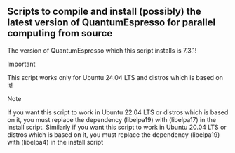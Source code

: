 ## Scripts to compile and install (possibly) the latest version of QuantumEspresso for parallel computing from source

The version of QuantumEspresso which this script installs is 7.3.1!

> [!IMPORTANT]  
> This script works only for Ubuntu 24.04 LTS and distros which is based on it!

> [!NOTE]  
> If you want this script to work in Ubuntu 22.04 LTS or distros which is based on it, you must replace the dependency (libelpa19) with (libelpa17) in the install script.
> Similarly if you want this script to work in Ubuntu 20.04 LTS or distros which is based on it, you must replace the dependency (libelpa19) with (libelpa4) in the install script
